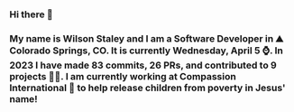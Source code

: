 ### Hi there 👋

### My name is Wilson Staley and I am a Software Developer in ⛰ Colorado Springs, CO.  It is currently Wednesday, April 5 ⌚. In 2023 I have made 83 commits, 26 PRs, and contributed to 9 projects 👨‍💻. I am currently working at Compassion International 🏢 to help release children from poverty in Jesus' name!